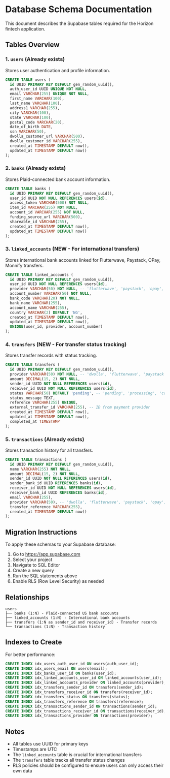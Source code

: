 # Database Schema Documentation

This document describes the Supabase tables required for the Horizon fintech application.

## Tables Overview

### 1. `users` (Already exists)
Stores user authentication and profile information.

```sql
CREATE TABLE users (
  id UUID PRIMARY KEY DEFAULT gen_random_uuid(),
  auth_user_id UUID UNIQUE NOT NULL,
  email VARCHAR(255) UNIQUE NOT NULL,
  first_name VARCHAR(100),
  last_name VARCHAR(100),
  address1 VARCHAR(255),
  city VARCHAR(100),
  state VARCHAR(100),
  postal_code VARCHAR(20),
  date_of_birth DATE,
  ssn VARCHAR(50),
  dwolla_customer_url VARCHAR(500),
  dwolla_customer_id VARCHAR(255),
  created_at TIMESTAMP DEFAULT now(),
  updated_at TIMESTAMP DEFAULT now()
);
```

### 2. `banks` (Already exists)
Stores Plaid-connected bank account information.

```sql
CREATE TABLE banks (
  id UUID PRIMARY KEY DEFAULT gen_random_uuid(),
  user_id UUID NOT NULL REFERENCES users(id),
  access_token VARCHAR(500) NOT NULL,
  item_id VARCHAR(255) NOT NULL,
  account_id VARCHAR(255) NOT NULL,
  funding_source_url VARCHAR(500),
  shareable_id VARCHAR(255),
  created_at TIMESTAMP DEFAULT now(),
  updated_at TIMESTAMP DEFAULT now()
);
```

### 3. `linked_accounts` (NEW - For international transfers)
Stores international bank accounts linked for Flutterwave, Paystack, OPay, Monnify transfers.

```sql
CREATE TABLE linked_accounts (
  id UUID PRIMARY KEY DEFAULT gen_random_uuid(),
  user_id UUID NOT NULL REFERENCES users(id),
  provider VARCHAR(50) NOT NULL, -- 'flutterwave', 'paystack', 'opay', 'monnify'
  account_number VARCHAR(50) NOT NULL,
  bank_code VARCHAR(20) NOT NULL,
  bank_name VARCHAR(255),
  account_name VARCHAR(255),
  country VARCHAR(2) DEFAULT 'NG',
  created_at TIMESTAMP DEFAULT now(),
  updated_at TIMESTAMP DEFAULT now(),
  UNIQUE(user_id, provider, account_number)
);
```

### 4. `transfers` (NEW - For transfer status tracking)
Stores transfer records with status tracking.

```sql
CREATE TABLE transfers (
  id UUID PRIMARY KEY DEFAULT gen_random_uuid(),
  provider VARCHAR(50) NOT NULL, -- 'dwolla', 'flutterwave', 'paystack', 'opay', 'monnify'
  amount DECIMAL(15, 2) NOT NULL,
  sender_id UUID NOT NULL REFERENCES users(id),
  receiver_id UUID NOT NULL REFERENCES users(id),
  status VARCHAR(50) DEFAULT 'pending', -- 'pending', 'processing', 'completed', 'failed'
  status_message TEXT,
  reference VARCHAR(255) UNIQUE,
  external_transfer_id VARCHAR(255), -- ID from payment provider
  created_at TIMESTAMP DEFAULT now(),
  updated_at TIMESTAMP DEFAULT now(),
  completed_at TIMESTAMP
);
```

### 5. `transactions` (Already exists)
Stores transaction history for all transfers.

```sql
CREATE TABLE transactions (
  id UUID PRIMARY KEY DEFAULT gen_random_uuid(),
  name VARCHAR(255) NOT NULL,
  amount DECIMAL(15, 2) NOT NULL,
  sender_id UUID NOT NULL REFERENCES users(id),
  sender_bank_id UUID REFERENCES banks(id),
  receiver_id UUID NOT NULL REFERENCES users(id),
  receiver_bank_id UUID REFERENCES banks(id),
  email VARCHAR(255),
  provider VARCHAR(50), -- 'dwolla', 'flutterwave', 'paystack', 'opay', 'monnify'
  transfer_reference VARCHAR(255),
  created_at TIMESTAMP DEFAULT now()
);
```

## Migration Instructions

To apply these schemas to your Supabase database:

1. Go to https://app.supabase.com
2. Select your project
3. Navigate to SQL Editor
4. Create a new query
5. Run the SQL statements above
6. Enable RLS (Row Level Security) as needed

## Relationships

```
users
├── banks (1:N) - Plaid-connected US bank accounts
├── linked_accounts (1:N) - International bank accounts
├── transfers (1:N as sender_id and receiver_id) - Transfer records
└── transactions (1:N) - Transaction history
```

## Indexes to Create

For better performance:

```sql
CREATE INDEX idx_users_auth_user_id ON users(auth_user_id);
CREATE INDEX idx_users_email ON users(email);
CREATE INDEX idx_banks_user_id ON banks(user_id);
CREATE INDEX idx_linked_accounts_user_id ON linked_accounts(user_id);
CREATE INDEX idx_linked_accounts_provider ON linked_accounts(provider);
CREATE INDEX idx_transfers_sender_id ON transfers(sender_id);
CREATE INDEX idx_transfers_receiver_id ON transfers(receiver_id);
CREATE INDEX idx_transfers_status ON transfers(status);
CREATE INDEX idx_transfers_reference ON transfers(reference);
CREATE INDEX idx_transactions_sender_id ON transactions(sender_id);
CREATE INDEX idx_transactions_receiver_id ON transactions(receiver_id);
CREATE INDEX idx_transactions_provider ON transactions(provider);
```

## Notes

- All tables use UUID for primary keys
- Timestamps are UTC
- The `linked_accounts` table is crucial for international transfers
- The `transfers` table tracks all transfer status changes
- RLS policies should be configured to ensure users can only access their own data
